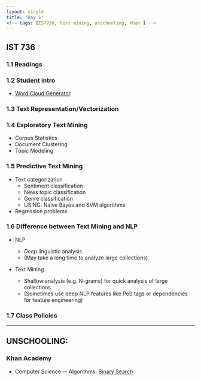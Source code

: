 ```yaml
--- 
layout: single
title: "Day 1"
<!-- tags: [IST736, text mining, unschooling, khan ] -->
---
```


## IST 736

### 1.1 Readings
### 1.2 Student intro

* [Word Cloud Generator](https://www.wordclouds.com/)
<!-- * See below for Ali & Kendra word clouds, made from slack and text chats, respectively! -->

### 1.3 Text Representation/Vectorization


### 1.4 Exploratory Text Mining

* Corpus Statistics
* Document Clustering 
* Topic Modeling

### 1.5 Predictive Text Mining

* Text categorization
  * Sentiment classification
  * News topic classification
  * Genre classification
  * USING: Naive Bayes and SVM algorithms
* Regression problems

### 1.6 Difference between Text Mining and NLP

* NLP 
  * *Deep* linguistic analysis
  * (May take a long time to analyze large collections) 

* Text Mining 
  * Shallow analysis (e.g. N-grams) for quick analysis of large collections
  * (Sometimes use deep NLP features like PoS tags or dependencies for feature engineering)

### 1.7 Class Policies

---

## UNSCHOOLING:

### Khan Academy
* Computer Science -- Algorithms: [Binary Search](https://www.khanacademy.org/computing/computer-science/algorithms/binary-search/a/implementing-binary-search-of-an-array)